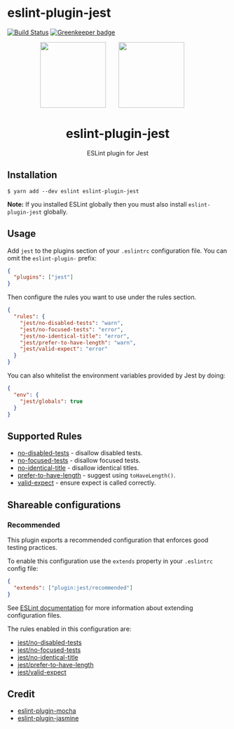 # eslint-plugin-jest

[![Build Status](https://travis-ci.org/jest-community/eslint-plugin-jest.svg?branch=master)](https://travis-ci.org/jest-community/eslint-plugin-jest) [![Greenkeeper badge](https://badges.greenkeeper.io/jest-community/eslint-plugin-jest.svg)](https://greenkeeper.io/)

<div align="center">
  <!-- replace with accurate logo e.g from https://worldvectorlogo.com/ -->
  <img width="150" height="150" src="https://cdn.worldvectorlogo.com/logos/eslint.svg">
  <a href="https://facebook.github.io/jest/">
    <img width="150" height="150" vspace="" hspace="25" src="https://cdn.worldvectorlogo.com/logos/jest.svg">
  </a>
  <h1>eslint-plugin-jest</h1>
  <p>ESLint plugin for Jest</p>
</div>

## Installation

```
$ yarn add --dev eslint eslint-plugin-jest
```

**Note:** If you installed ESLint globally then you must also install
`eslint-plugin-jest` globally.

## Usage

Add `jest` to the plugins section of your `.eslintrc` configuration file. You
can omit the `eslint-plugin-` prefix:

```json
{
  "plugins": ["jest"]
}
```

Then configure the rules you want to use under the rules section.

```json
{
  "rules": {
    "jest/no-disabled-tests": "warn",
    "jest/no-focused-tests": "error",
    "jest/no-identical-title": "error",
    "jest/prefer-to-have-length": "warn",
    "jest/valid-expect": "error"
  }
}
```

You can also whitelist the environment variables provided by Jest by doing:

```json
{
  "env": {
    "jest/globals": true
  }
}
```

## Supported Rules

* [no-disabled-tests](/docs/rules/no-disabled-tests.md) - disallow disabled
  tests.
* [no-focused-tests](/docs/rules/no-focused-tests.md) - disallow focused tests.
* [no-identical-title](/docs/rules/no-identical-title.md) - disallow identical
  titles.
* [prefer-to-have-length](/docs/rules/prefer-to-have-length.md) - suggest using
  `toHaveLength()`.
* [valid-expect](/docs/rules/valid-expect.md) - ensure expect is called
  correctly.

## Shareable configurations

### Recommended

This plugin exports a recommended configuration that enforces good testing
practices.

To enable this configuration use the `extends` property in your `.eslintrc`
config file:

```json
{
  "extends": ["plugin:jest/recommended"]
}
```

See [ESLint
documentation](http://eslint.org/docs/user-guide/configuring#extending-configuration-files)
for more information about extending configuration files.

The rules enabled in this configuration are:

* [jest/no-disabled-tests](/docs/rules/no-disabled-tests.md)
* [jest/no-focused-tests](/docs/rules/no-focused-tests.md)
* [jest/no-identical-title](/docs/rules/no-identical-title.md)
* [jest/prefer-to-have-length](/docs/rules/prefer-to-have-length.md)
* [jest/valid-expect](/docs/rules/valid-expect.md)

## Credit

* [eslint-plugin-mocha](https://github.com/lo1tuma/eslint-plugin-mocha)
* [eslint-plugin-jasmine](https://github.com/tlvince/eslint-plugin-jasmine)

